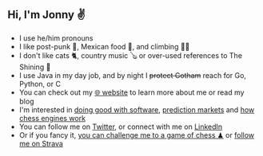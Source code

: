 ## Hi, I'm Jonny ✌

- I use he/him pronouns
- I like post-punk 🎸, Mexican food 🌮, and climbing 🧗‍♂️
- I don't like cats 🐈, country music 🪕 or over-used references to The Shining 🔪
- I use Java in my day job, and by night I ~~protect Gotham~~ reach for Go, Python, or C
- You can check out my [🌐 website](https://jonnyspicer.com) to learn more about me or read my blog
- I'm interested in [doing good with software](https://forum.effectivealtruism.org/posts/RRT5ApXHnvvzgnYy8/ea-london-hackathon-retrospective), [prediction markets](https://astralcodexten.substack.com/p/prediction-market-faq) and [how chess engines work](https://www.chessprogramming.org/Main_Page)
- You can follow me on [Twitter,](https://twitter.com/jjspicer) or connect with me on [LinkedIn](https://www.linkedin.com/in/jonnyspicer/)
- Or if you fancy it, [you can challenge me to a game of chess ♟](https://www.chess.com/play/online/new?opponent=jspicer) or [follow me on Strava](https://www.strava.com/athletes/28216169)
